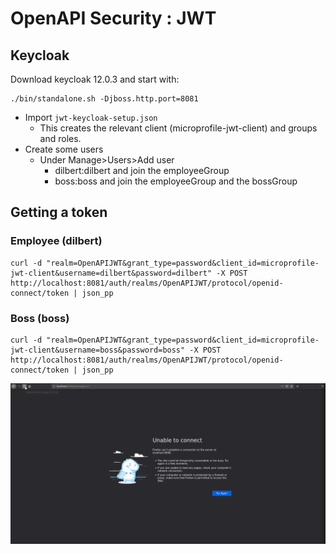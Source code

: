 # OpenAPI Security : JWT

## Keycloak 
Download keycloak 12.0.3 and start with:

```
./bin/standalone.sh -Djboss.http.port=8081
```

* Import `jwt-keycloak-setup.json`
    * This creates the relevant client (microprofile-jwt-client) and groups and roles.
* Create some users
    * Under Manage>Users>Add user
        * dilbert:dilbert and join the employeeGroup
        * boss:boss and join the employeeGroup and the bossGroup

## Getting a token

### Employee (dilbert)

```
curl -d "realm=OpenAPIJWT&grant_type=password&client_id=microprofile-jwt-client&username=dilbert&password=dilbert" -X POST http://localhost:8081/auth/realms/OpenAPIJWT/protocol/openid-connect/token | json_pp
```

### Boss (boss)

```
curl -d "realm=OpenAPIJWT&grant_type=password&client_id=microprofile-jwt-client&username=boss&password=boss" -X POST http://localhost:8081/auth/realms/OpenAPIJWT/protocol/openid-connect/token | json_pp
```

![Screenshot](screenshot_jwt.gif)